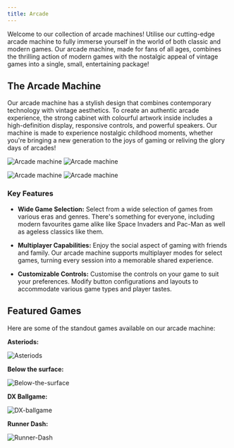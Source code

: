 ```yaml
---
title: Arcade
---
```


Welcome to our collection of arcade machines! Utilise our cutting-edge arcade machine to fully
immerse yourself in the world of both classic and modern games. Our arcade machine, made for fans of
all ages, combines the thrilling action of modern games with the nostalgic appeal of vintage games
into a single, small, entertaining package!

## The Arcade Machine

Our arcade machine has a stylish design that combines contemporary technology with vintage
aesthetics. To create an authentic arcade experience, the strong cabinet with colourful artwork
inside includes a high-definition display, responsive controls, and powerful speakers. Our machine
is made to experience nostalgic childhood moments, whether you're bringing a new generation to the
joys of gaming or reliving the glory days of arcades!

![Arcade machine](/arcade-machine1.png) ![Arcade machine](/arcade-machine2.png)

![Arcade machine](/arcade-machine3.png) ![Arcade machine](/arcade-machine4.png)

### Key Features

- **Wide Game Selection:** Select from a wide selection of games from various eras and genres.
  There's something for everyone, including modern favourites game alike like Space Invaders and
  Pac-Man as well as ageless classics like them.

- **Multiplayer Capabilities:** Enjoy the social aspect of gaming with friends and family. Our
  arcade machine supports multiplayer modes for select games, turning every session into a memorable
  shared experience.

- **Customizable Controls:** Customise the controls on your game to suit your preferences. Modify
  button configurations and layouts to accommodate various game types and player tastes.

## Featured Games

Here are some of the standout games available on our arcade machine:

**Asteriods:**

![Asteriods](/asteriod1.png)

**Below the surface:**

![Below-the-surface](/below-the-surface1.png)

**DX Ballgame:**

![DX-ballgame](/dx-ballgame1.PNG)

**Runner Dash:**

![Runner-Dash](/runner-dash1.jpg)
